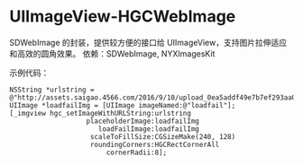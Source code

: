# UIImageView-HGCWebImage

SDWebImage 的封装，提供较方便的接口给 UIImageView，支持图片拉伸适应和高效的圆角效果。
依赖：SDWebImage, NYXImagesKit

示例代码：
```
NSString *urlstring = @"http://assets.saigao.4566.com/2016/9/10/upload_0ea5addf49e7b7ef293aa0b74468a5c1.jpg";
UIImage *loadfailImg = [UIImage imageNamed:@"loadfail"];
[_imgview hgc_setImageWithURLString:urlstring
                   placeholderImage:loadfailImg
                      loadFailImage:loadfailImg
                    scaleToFillSize:CGSizeMake(240, 128)
                    roundingCorners:HGCRectCornerAll
                        cornerRadii:8];
```
